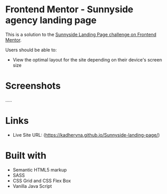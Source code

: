 # Frontend Mentor - Sunnyside agency landing page

This is a solution to the [Sunnyside Landing Page challenge on Frontend Mentor](https://www.frontendmentor.io/challenges/sunnyside-agency-landing-page-7yVs3B6ef).

Users should be able to:

- View the optimal layout for the site depending on their device's screen size

# Screenshots

.....

# Links

- Live Site URL: (https://kadheryna.github.io/Sunnyside-landing-page/)

# Built with

- Semantic HTML5 markup
- SASS
- CSS Grid and CSS Flex Box
- Vanilla Java Script
